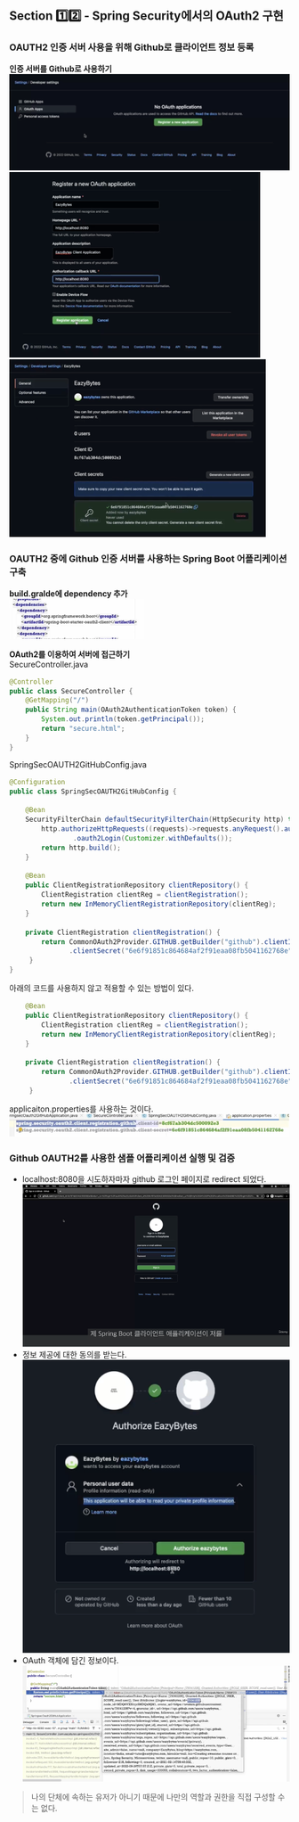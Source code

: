 ## Section 1️⃣2️⃣ - Spring Security에서의 OAuth2 구현
### OAUTH2 인증 서버 사용을 위해 Github로 클라이언트 정보 등록
**인증 서버를 Github로 사용하기**  
![img_16.png](image/img_16.png)  
![img_17.png](image/img_17.png)  
![img_18.png](image/img_18.png)  

### OAUTH2 중에 Github 인증 서버를 사용하는 Spring Boot 어플리케이션 구축
**build.gralde에 dependency 추가**  
![img_19.png](image/img_19.png)

**OAuth2를 이용하여 서버에 접근하기**  
SecureController.java
```java
@Controller
public class SecureController {
    @GetMapping("/")
    public String main(OAuth2AuthenticationToken token) {
        System.out.println(token.getPrincipal());
        return "secure.html";
    }
}
```

SpringSecOAUTH2GitHubConfig.java
```java
@Configuration
public class SpringSecOAUTH2GitHubConfig {

    @Bean
    SecurityFilterChain defaultSecurityFilterChain(HttpSecurity http) throws Exception {
        http.authorizeHttpRequests((requests)->requests.anyRequest().authenticated())
                .oauth2Login(Customizer.withDefaults());
        return http.build();
    }

    @Bean
    public ClientRegistrationRepository clientRepository() {
        ClientRegistration clientReg = clientRegistration();
        return new InMemoryClientRegistrationRepository(clientReg);
    }

    private ClientRegistration clientRegistration() {
		return CommonOAuth2Provider.GITHUB.getBuilder("github").clientId("8cf67ab304dc500092e3")
	           .clientSecret("6e6f91851c864684af2f91eaa08fb5041162768e").build();
	 }
}
```

아래의 코드를 사용하지 않고 적용할 수 있는 방법이 있다. 
```java
    @Bean
    public ClientRegistrationRepository clientRepository() {
        ClientRegistration clientReg = clientRegistration();
        return new InMemoryClientRegistrationRepository(clientReg);
    }

    private ClientRegistration clientRegistration() {
		return CommonOAuth2Provider.GITHUB.getBuilder("github").clientId("8cf67ab304dc500092e3")
	           .clientSecret("6e6f91851c864684af2f91eaa08fb5041162768e").build();
	 }
```

applicaiton.properties를 사용하는 것이다.  
![img_23.png](image/img_23.png)

### Github OAUTH2를 사용한 샘플 어플리케이션 실행 및 검증
- localhost:8080을 시도하자마자 github 로그인 페이지로 redirect 되었다.  
![img_20.png](image/img_20.png)
- 정보 제공에 대한 동의를 받는다.  
![img_21.png](image/img_21.png)
- OAuth 객체에 담긴 정보이다.  
![img_22.png](image/img_22.png)

> 나의 단체에 속하는 유저가 아니기 때문에 나만의 역할과 권한을 직접 구성할 수는 없다.